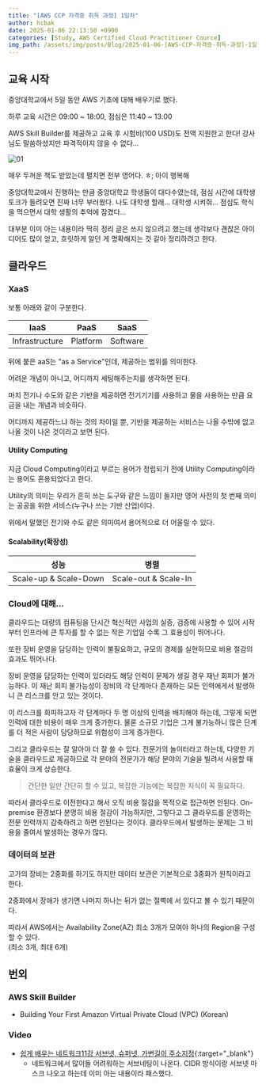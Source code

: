```yaml
---
title: "[AWS CCP 자격증 취득 과정] 1일차"
author: hcbak
date: 2025-01-06 22:13:50 +0900
categories: [Study, AWS Certified Cloud Practitioner Cource]
img_path: /assets/img/posts/Blog/2025-01-06-[AWS-CCP-자격증-취득-과정]-1일차/
---
```


## 교육 시작
중앙대학교에서 5일 동안 AWS 기초에 대해 배우기로 했다.

하루 교육 시간은 09:00 ~ 18:00, 점심은 11:40 ~ 13:00

AWS Skill Builder를 제공하고 교육 후 시험비(100 USD)도 전액 지원한고 한다! 강사님도 말씀하셨지만 파격적이지 않을 수 없다...

![01](01_KSTA.webp)

매우 두꺼운 책도 받았는데 펼치면 전부 영어다. ㅎ; 아이 행복해

중앙대학교에서 진행하는 만큼 중앙대학교 학생들이 대다수였는데, 점심 시간에 대학생 토크가 들려오면 진짜 너무 부러웠다. 나도 대학생 할래... 대학생 시켜줘... 점심도 학식을 먹으면서 대학 생활의 추억에 잠겼다...

대부분 이미 아는 내용이라 딱히 정리 글은 쓰지 않으려고 했는데 생각보다 괜찮은 아이디어도 많이 얻고, 흐릿하게 알던 게 명확해지는 것 같아 정리하려고 한다.

## 클라우드

### XaaS
보통 아래와 같이 구분한다.

|IaaS|PaaS|SaaS|
|-|-|-|
|Infrastructure|Platform|Software|

뒤에 붙은 aaS는 "as a Service"인데, 제공하는 범위를 의미한다.

어려운 개념이 아니고, 어디까지 세팅해주는지를 생각하면 된다. 

마치 전기나 수도와 같은 기반을 제공하면 전기기기를 사용하고 물을 사용하는 만큼 요금을 내는 개념과 비슷하다.

어디까지 제공하느냐 하는 것의 차이일 뿐, 기반을 제공하는 서비스는 나올 수밖에 없고 나올 것이 나온 것이라고 보면 된다.

#### Utility Computing
지금 Cloud Computing이라고 부르는 용어가 정립되기 전에 Utility Computing이라는 용어도 혼용되었다고 한다.

Utility의 의미는 우리가 흔히 쓰는 도구와 같은 느낌이 들지만 영어 사전의 첫 번째 의미는 공공을 위한 서비스(누구나 쓰는 기반 산업)이다.

위에서 말했던 전기와 수도 같은 의미여서 용어적으로 더 어울릴 수 있다.

#### Scalability(확장성)

|성능|병렬|
|-|-|
|Scale-up & Scale-Down|Scale-out & Scale-In|

### Cloud에 대해...
클라우드는 대량의 컴퓨팅을 단시간 혁신적인 사업의 실증, 검증에 사용할 수 있어 시작부터 인프라에 큰 투자를 할 수 없는 작은 기업일 수록 그 효용성이 뛰어나다.

또한 장비 운영을 담당하는 인력이 불필요하고, 규모의 경제를 실현하므로 비용 절감의 효과도 뛰어나다.

장비 운영을 담당하는 인력이 있더라도 해당 인력이 문제가 생길 경우 재난 회피가 불가능하다. 이 재난 회피 불가능성이 장비의 각 단계마다 존재하는 모든 인력에게서 발생하니 큰 리스크를 안고 있는 것이다.

이 리스크를 회피하고자 각 단계마다 두 명 이상의 인력을 배치해야 하는데, 그렇게 되면 인력에 대한 비용이 매우 크게 증가한다. 물론 소규모 기업은 그게 불가능하니 많은 단계를 더 적은 사람이 담당하므로 위험성이 크게 증가한다.

그리고 클라우드는 잘 알아야 더 잘 쓸 수 있다. 전문가의 놀이터라고 하는데, 다양한 기술을 클라우드로 제공하므로 각 분야의 전문가가 해당 분야의 기술을 빌려서 사용할 때 효율이 크게 상승한다.

> 간단한 일만 간단히 할 수 있고, 복잡한 기능에는 복잡한 지식이 꼭 필요하다.

따라서 클라우드로 이전한다고 해서 오직 비용 절감을 목적으로 접근하면 안된다. On-premise 환경보다 분명히 비용 절감이 가능하지만, 그렇다고 그 클라우드를 운영하는 전문 인력까지 감축하려고 하면 안된다는 것이다. 클라우드에서 발생하는 문제는 그 비용을 줄여서 발생하는 경우가 많다.

### 데이터의 보관
고가의 장비는 2중화를 하기도 하지만 데이터 보관은 기본적으로 3중화가 원칙이라고 한다.

2중화에서 장애가 생기면 나머지 하나는 뒤가 없는 절벽에 서 있다고 볼 수 있기 때문이다.

따라서 AWS에서는 Availability Zone(AZ) 최소 3개가 모여야 하나의 Region을 구성할 수 있다.  
(최소 3개, 최대 6개)

## 번외
### AWS Skill Builder
- Building Your First Amazon Virtual Private Cloud (VPC) (Korean)

### Video
- [쉽게 배우는 네트워크11강 서브넷, 슈퍼넷, 가변길이 주소지정](https://youtu.be/9GSvbn6y9uU){:target="_blank"}
  - 네트워크에서 많이들 어려워하는 서브네팅이 나온다. CIDR 방식이랑 서브넷 마스크 나오고 하는데 이미 아는 내용이라 패스했다.
